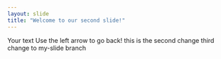 ```yaml
---
layout: slide
title: "Welcome to our second slide!"
---
```

Your text
Use the left arrow to go back!
 this is the second change
third change to my-slide branch
